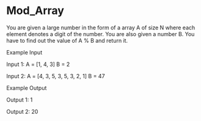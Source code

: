 # Mod_Array

You are given a large number in the form of a array A of size N where each element denotes a digit of the number. You are also given a number B. You have to find out the value of A % B and return it.

Example Input

Input 1: A = [1, 4, 3] B = 2

Input 2: A = [4, 3, 5, 3, 5, 3, 2, 1] B = 47

Example Output

Output 1: 1

Output 2: 20

